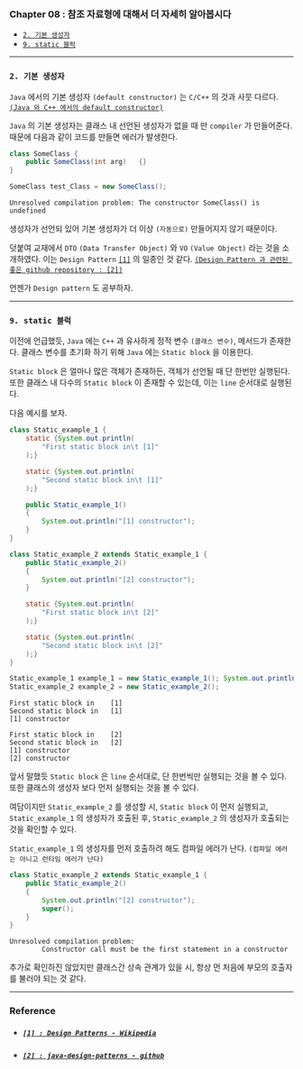 
### Chapter 08 : 참조 자료형에 대해서 더 자세히 알아봅시다

- [`2. 기본 생성자`](#2-기본-생성자)
- [`9. static 블럭`](#9-static-블럭)

---

### `2. 기본 생성자`

`Java` 에서의 기본 생성자 `(default constructor)` 는 `C/C++` 의 것과 사뭇 다르다. [`(Java 와 C++ 에서의 default constructor)`](../ch_03/extra/difference_of_default_constructor_in_java_and_cpp.md)

`Java` 의 기본 생성자는 클래스 내 선언된 생성자가 없을 때 만 `compiler` 가 만들어준다. 때문에 다음과 같이 코드를 만들면 에러가 발생한다.

```java
class SomeClass {
    public SomeClass(int arg)   {}
}

SomeClass test_Class = new SomeClass();
```
```
Unresolved compilation problem: The constructor SomeClass() is undefined
```

생성자가 선언되 있어 기본 생성자가 더 이상 `(자동으로)` 만들어지지 않기 때문이다.

덧붙여 교재에서 `DTO` `(Data Transfer Object)` 와 `VO` `(Value Object)` 라는 것을 소개하였다. 이는 `Design Pattern` [`[1]`](#1--design-patterns---wikipedia) 의 일종인 것 같다. [`(Design Pattern 과 관련된 좋은 github repository : [2])`](#2--java-design-patterns---github)

언젠가 `Design pattern` 도 공부하자.

---

### `9. static 블럭`

이전에 언급했듯, `Java` 에는 `C++` 과 유사하게 정적 변수 `(클래스 변수)`, 메서드가 존재한다. 클래스 변수를 초기화 하기 위해 `Java` 에는 `Static block` 을 이용한다.

`Static block` 은 얼마나 많은 객체가 존재하든, 객체가 선언될 때 단 한번만 실행된다. 또한 클래스 내 다수의 `Static block` 이 존재할 수 있는데, 이는 `line` 순서대로 실행된다.

다음 예시를 보자.

```java
class Static_example_1 {
    static {System.out.println(
        "First static block in\t [1]"
    );}

    static {System.out.println(
        "Second static block in\t [1]"
    );}

    public Static_example_1()
    {
        System.out.println("[1] constructor");
    }
}

class Static_example_2 extends Static_example_1 {
    public Static_example_2()
    {
        System.out.println("[2] constructor");
    }

    static {System.out.println(
        "First static block in\t [2]"
    );}

    static {System.out.println(
        "Second static block in\t [2]"
    );}
}

Static_example_1 example_1 = new Static_example_1(); System.out.println();
Static_example_2 example_2 = new Static_example_2();
```
```
First static block in    [1]
Second static block in   [1]
[1] constructor

First static block in    [2]
Second static block in   [2]
[1] constructor
[2] constructor
```

앞서 말했듯 `Static block` 은 `line` 순서대로, 단 한번씩만 실행되는 것을 볼 수 있다. 또한 클래스의 생성자 보다 먼저 실행되는 것을 볼 수 있다.

여담이지만 `Static_example_2` 를 생성할 시, `Static block` 이 먼저 실행되고, `Static_example_1` 의 생성자가 호출된 후, `Static_example_2` 의 생성자가 호출되는 것을 확인할 수 있다.

`Static_example_1` 의 생성자를 먼저 호출하려 해도 컴파일 에러가 난다. `(컴파일 에러는 아니고 런타임 에러가 난다)`
```java
class Static_example_2 extends Static_example_1 {
    public Static_example_2()
    {
        System.out.println("[2] constructor");
        super();
    }
}
```
```
Unresolved compilation problem: 
        Constructor call must be the first statement in a constructor
```

추가로 확인하진 않았지만 클래스간 상속 관계가 있을 시, 항상 먼 처음에 부모의 호출자를 불러야 되는 것 같다.

---

### Reference

- ##### [`[1] : Design Patterns - Wikipedia`](https://en.wikipedia.org/wiki/Design_Patterns)
- ##### [`[2] : java-design-patterns - github`](https://github.com/iluwatar/java-design-patterns?tab=readme-ov-file)
